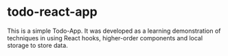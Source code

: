 # todo-react-app
This is a simple Todo-App. It was developed as a learning demonstration of techniques in using React hooks, higher-order components and local storage to store data.
